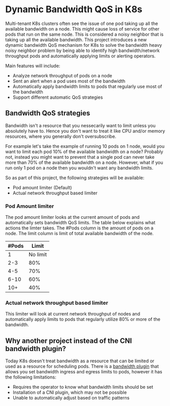 Dynamic Bandwidth QoS in K8s
============================

Multi-tenant K8s clusters often see the issue of one pod taking up all
the available bandwidth on a node. This might cause loss of service for
other pods that run on the same node. This is considered a noisy neighbor
that is taking up all the available bandwidth.
This project introduces a new dynamic bandwidth QoS mechanism for K8s to
solve the bandwidth heavy noisy neighbor problem by being able to identify
high bandwidth/network throughput pods and automatically applying limits or
alerting operators.

Main features will include:
*  Analyze network throughput of pods on a node
*  Sent an alert when a pod uses most of the bandwidth
*  Automatically apply bandwidth limits to pods that regularly use most of the bandwidth
*  Support different automatic QoS strategies


Bandwidth QoS strategies
------------------------
Bandwidth isn't a resource that you nessecarily want to limit unless you
absolutely have to. Hence you don't want to treat it like CPU and/or memory
resources, where you generally don't oversubscribe.

For example let's take the example of running 10 pods on 1 node, would you
want to limit each pod 10% of the available bandwidth on a node? Probably not,
instead you might want to prevent that a single pod can never take more than
70% of the available bandwidth on a node. However, what if you run only 1 pod
on a node then you wouldn't want any bandwidth limits.

So as part of this project, the following strategies will be available:
*  Pod amount limiter (Default)
*  Actual network throughput based limiter

### Pod Amount limiter
The pod amount limiter looks at the current amount of pods and automatically
sets bandwidth QoS limits. The table below explains what actions the
limter takes. The #Pods column is the amount of pods on a node. The limit
column is limit of total available bandwidth of the node.

| #Pods | Limit    |
|-------|----------|
| 1     | No limit |
| 2-3   | 80%      |
| 4-5   | 70%      |
| 6-10  | 60%      |
| 10+   | 40%      |


### Actual network throughput based limiter
This limiter will look at current network throughput of nodes and
automatically apply limits to pods that regularly utilize 80% or
more of the bandwidth.

Why another project instead of the CNI bandwidth plugin?
--------------------------------------------------------
Today K8s doesn't treat bandwidth as a resource that can be limited or used
as a resource for scheduling pods. There is a [bandwidth plugin](https://kubernetes.io/docs/concepts/extend-kubernetes/compute-storage-net/network-plugins/#support-traffic-shaping)
that allows you set bandwidth ingress and egress limits to pods, however it has
the following limitations:
*  Requires the operator to know what bandwidth limits should be set
*  Installation of a CNI plugin, which may not be possible
*  Unable to automatically adjust based on traffic patterns

